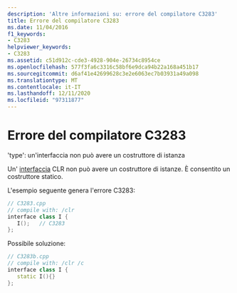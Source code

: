 ```yaml
---
description: 'Altre informazioni su: errore del compilatore C3283'
title: Errore del compilatore C3283
ms.date: 11/04/2016
f1_keywords:
- C3283
helpviewer_keywords:
- C3283
ms.assetid: c51d912c-cde3-4928-904e-26734c8954ce
ms.openlocfilehash: 577f3fa6c3316c58bf6e9dca94b22a168a451b17
ms.sourcegitcommit: d6af41e42699628c3e2e6063ec7b03931a49a098
ms.translationtype: MT
ms.contentlocale: it-IT
ms.lasthandoff: 12/11/2020
ms.locfileid: "97311877"
---
```

# <a name="compiler-error-c3283"></a>Errore del compilatore C3283

'type': un'interfaccia non può avere un costruttore di istanza

Un' [interfaccia](../../extensions/interface-class-cpp-component-extensions.md) CLR non può avere un costruttore di istanze.  È consentito un costruttore statico.

L'esempio seguente genera l'errore C3283:

```cpp
// C3283.cpp
// compile with: /clr
interface class I {
   I();   // C3283
};
```

Possibile soluzione:

```cpp
// C3283b.cpp
// compile with: /clr /c
interface class I {
   static I(){}
};
```
